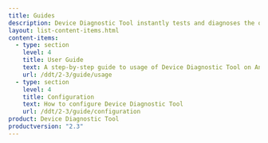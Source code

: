 ```yaml
---
title: Guides
description: Device Diagnostic Tool instantly tests and diagnoses the operability of the main device systems on Zebra mobile devices to determine system health.
layout: list-content-items.html
content-items:
  - type: section
    level: 4
    title: User Guide
    text: A step-by-step guide to usage of Device Diagnostic Tool on Android devices
    url: /ddt/2-3/guide/usage
  - type: section
    level: 4
    title: Configuration
    text: How to configure Device Diagnostic Tool
    url: /ddt/2-3/guide/configuration
product: Device Diagnostic Tool
productversion: "2.3"
---
```

